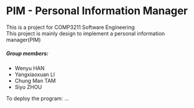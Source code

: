 # PIM - Personal Information Manager
This is a project for COMP3211 Software Engineering<br>
This project is mainly design to implement a personal information manager(PIM)<br>
##### Group members:
 - Wenyu HAN
 - Yangxiaoxuan LI
 - Chung Man TAM
 - Siyu ZHOU

To deploy the program: ...